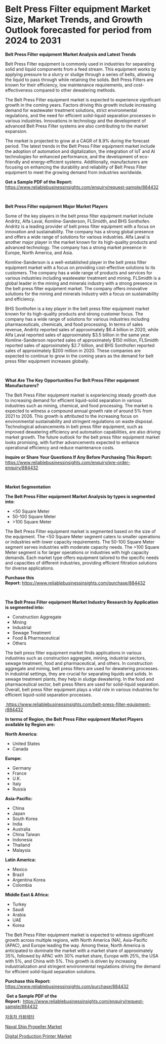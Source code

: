 <p><h1>Belt Press Filter equipment Market Size, Market Trends, and Growth Outlook forecasted for period from 2024 to 2031</h1></p><p><strong>Belt Press Filter equipment Market Analysis and Latest Trends</strong></p>
<p><p>Belt Press Filter equipment is commonly used in industries for separating solid and liquid components from a feed stream. This equipment works by applying pressure to a slurry or sludge through a series of belts, allowing the liquid to pass through while retaining the solids. Belt Press Filters are known for their efficiency, low maintenance requirements, and cost-effectiveness compared to other dewatering methods.</p><p>The Belt Press Filter equipment market is expected to experience significant growth in the coming years. Factors driving this growth include increasing demand for wastewater treatment solutions, strict environmental regulations, and the need for efficient solid-liquid separation processes in various industries. Innovations in technology and the development of advanced Belt Press Filter systems are also contributing to the market expansion.</p><p>The market is projected to grow at a CAGR of 8.9% during the forecast period. The latest trends in the Belt Press Filter equipment market include the adoption of automation and digitalization, the integration of IoT and AI technologies for enhanced performance, and the development of eco-friendly and energy-efficient systems. Additionally, manufacturers are focusing on enhancing the durability and reliability of Belt Press Filter equipment to meet the growing demand from industries worldwide.</p></p>
<p><strong>Get a Sample PDF of the Report:&nbsp;</strong> <a href="https://www.reliablebusinessinsights.com/enquiry/request-sample/884432">https://www.reliablebusinessinsights.com/enquiry/request-sample/884432</a></p>
<p>&nbsp;</p>
<p><strong>Belt Press Filter equipment Major Market Players</strong></p>
<p><p>Some of the key players in the belt press filter equipment market include Andritz, Alfa Laval, Komline-Sanderson, FLSmidth, and BHS Sonthofen. Andritz is a leading provider of belt press filter equipment with a focus on innovation and sustainability. The company has a strong global presence and offers a wide range of solutions for various industries. Alfa Laval is another major player in the market known for its high-quality products and advanced technology. The company has a strong market presence in Europe, North America, and Asia.</p><p>Komline-Sanderson is a well-established player in the belt press filter equipment market with a focus on providing cost-effective solutions to its customers. The company has a wide range of products and services for various industries including wastewater treatment and mining. FLSmidth is a global leader in the mining and minerals industry with a strong presence in the belt press filter equipment market. The company offers innovative solutions for the mining and minerals industry with a focus on sustainability and efficiency.</p><p>BHS Sonthofen is a key player in the belt press filter equipment market known for its high-quality products and strong customer focus. The company has a wide range of solutions for various industries including pharmaceuticals, chemicals, and food processing. In terms of sales revenue, Andritz reported sales of approximately $6.4 billion in 2020, while Alfa Laval reported sales of approximately $3.5 billion in the same year. Komline-Sanderson reported sales of approximately $150 million, FLSmidth reported sales of approximately $2.7 billion, and BHS Sonthofen reported sales of approximately $200 million in 2020. These companies are expected to continue to grow in the coming years as the demand for belt press filter equipment increases globally.</p></p>
<p>&nbsp;</p>
<p><strong>What Are The Key Opportunities For Belt Press Filter equipment Manufacturers?</strong></p>
<p><p>The Belt Press Filter equipment market is experiencing steady growth due to increasing demand for efficient liquid-solid separation in various industries such as mining, chemical, and food processing. The market is expected to witness a compound annual growth rate of around 5% from 2021 to 2026. This growth is attributed to the increasing focus on environmental sustainability and stringent regulations on waste disposal. Technological advancements in belt press filter equipment, such as improved dewatering efficiency and automation capabilities, are also driving market growth. The future outlook for the belt press filter equipment market looks promising, with further advancements expected to enhance operational efficiency and reduce maintenance costs.</p></p>
<p><strong>Inquire or Share Your Questions If Any Before Purchasing This Report:</strong> <a href="https://www.reliablebusinessinsights.com/enquiry/pre-order-enquiry/884432">https://www.reliablebusinessinsights.com/enquiry/pre-order-enquiry/884432</a></p>
<p>&nbsp;</p>
<p><strong>Market Segmentation</strong></p>
<p><strong>The Belt Press Filter equipment Market Analysis by types is segmented into:</strong></p>
<p><ul><li><50 Square Meter</li><li>50-100 Square Meter</li><li>>100 Square Meter</li></ul></p>
<p><p>The Belt Press Filter equipment market is segmented based on the size of the equipment. The <50 Square Meter segment caters to smaller operations or industries with lower capacity requirements. The 50-100 Square Meter segment serves industries with moderate capacity needs. The >100 Square Meter segment is for larger operations or industries with high capacity demands. Each market type offers equipment tailored to the specific needs and capacities of different industries, providing efficient filtration solutions for diverse applications.</p></p>
<p><strong>Purchase this Report:&nbsp;</strong><a href="https://www.reliablebusinessinsights.com/purchase/884432">https://www.reliablebusinessinsights.com/purchase/884432</a></p>
<p>&nbsp;</p>
<p><strong>The Belt Press Filter equipment Market Industry Research by Application is segmented into:</strong></p>
<p><ul><li>Construction Aggregate</li><li>Mining</li><li>Industrial</li><li>Sewage Treatment</li><li>Food & Pharmaceutical</li><li>Others</li></ul></p>
<p><p>The belt press filter equipment market finds applications in various industries such as construction aggregate, mining, industrial sectors, sewage treatment, food and pharmaceutical, and others. In construction aggregate and mining, belt press filters are used for dewatering processes. In industrial settings, they are crucial for separating liquids and solids. In sewage treatment plants, they help in sludge dewatering. In the food and pharmaceutical sector, belt press filters are used for solid-liquid separation. Overall, belt press filter equipment plays a vital role in various industries for efficient liquid-solid separation processes.</p></p>
<p><a href="https://www.reliablebusinessinsights.com/belt-press-filter-equipment-r884432">&nbsp;https://www.reliablebusinessinsights.com/belt-press-filter-equipment-r884432</a></p>
<p><strong>In terms of Region, the Belt Press Filter equipment Market Players available by Region are:</strong></p>
<p>
    <p> <strong> North America: </strong>
        <ul>
            <li>United States</li>
            <li>Canada</li>
        </ul>
        </p> 
    <p> <strong> Europe: </strong>
        <ul>
            <li>Germany</li>
            <li>France</li>
            <li>U.K.</li>
            <li>Italy</li>
            <li>Russia</li>
        </ul>
        </p> 
    <p> <strong> Asia-Pacific: </strong>
        <ul>
            <li>China</li>
            <li>Japan</li>
            <li>South Korea</li>
            <li>India</li>
            <li>Australia</li>
            <li>China Taiwan</li>
            <li>Indonesia</li>
            <li>Thailand</li>
            <li>Malaysia</li>
        </ul>
        </p> 
    <p> <strong> Latin America: </strong>
        <ul>
            <li>Mexico</li>
            <li>Brazil</li>
            <li>Argentina Korea</li>
            <li>Colombia</li>
        </ul>
        </p> 
    <p> <strong> Middle East & Africa: </strong>
        <ul>
            <li>Turkey</li>
            <li>Saudi</li>
            <li>Arabia</li>
            <li>UAE</li>
            <li>Korea</li>
        </ul>
    </p>
    </p>
<p><p>The Belt Press Filter equipment market is expected to witness significant growth across multiple regions, with North America (NA), Asia-Pacific (APAC), and Europe leading the way. Among these, North America is anticipated to dominate the market with a market share of approximately 35%, followed by APAC with 30% market share, Europe with 25%, the USA with 5%, and China with 5%. This growth is driven by increasing industrialization and stringent environmental regulations driving the demand for efficient solid-liquid separation solutions.</p></p>
<p><strong>Purchase this Report: </strong><a href="https://www.reliablebusinessinsights.com/purchase/884432">https://www.reliablebusinessinsights.com/purchase/884432</a></p>
<p>&nbsp;<strong>Get a Sample PDF of the Report:&nbsp;&nbsp;</strong><a href="https://www.reliablebusinessinsights.com/enquiry/request-sample/884432">https://www.reliablebusinessinsights.com/enquiry/request-sample/884432</a></p>
<p><strong></strong></p>
<p><p><a href="https://github.com/nicolaseller56452023/Market-Research-Report-List-1/blob/main/3399918174106.md">자동차 카뷰레터</a></p><p><a href="https://github.com/lylyparadise/Market-Research-Report-List-4/blob/main/naval-ship-propeller-market.md">Naval Ship Propeller Market</a></p><p><a href="https://github.com/GroverBarry/Market-Research-Report-List-6/blob/main/digital-production-printer-market.md">Digital Production Printer Market</a></p></p>